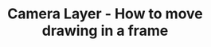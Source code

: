 ---
title: 'Camera Layer - How to move drawing in a frame'
redirect_to:
  - 'https://discuss.pencil2d.org/t/camera-layer-how-to-move-drawing-in-a-frame/1220'
---